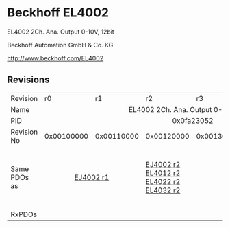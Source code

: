 # Beckhoff EL4002

EL4002 2Ch. Ana. Output 0-10V, 12bit

Beckhoff Automation GmbH & Co. KG

http://www.beckhoff.com/EL4002

## Revisions
<table>
<tr>
<td>Revision</td>
<td>r0</td>
<td>r1</td>
<td>r2</td>
<td>r3</td>
<td>r4</td>
<td>r5</td>
</tr>
<tr>
<td>Name</td>
<td colspan=6 align="center">EL4002 2Ch. Ana. Output 0-10V, 12bit</td>
</tr>
<tr>
<td>PID</td>
<td colspan=6 align="center">0x0fa23052</td>
</tr>
<tr>
<td>Revision No</td>
<td>0x00100000</td>
<td>0x00110000</td>
<td>0x00120000</td>
<td>0x00130000</td>
<td>0x00140000</td>
<td>0x00150000</td>
</tr>
<tr>
<td>Same PDOs as</td>
<td colspan=2 align="center"><a href="EJ4002.md">EJ4002 r1</a></td>
<td><a href="EJ4002.md">EJ4002 r2</a><br/><a href="EL4012.md">EL4012 r2</a><br/><a href="EL4022.md">EL4022 r2</a><br/><a href="EL4032.md">EL4032 r2</a></td>
<td colspan=2 align="center"><a href="EL4012.md">EL4012 r3</a><br/><a href="EL4012.md">EL4012 r4</a><br/><a href="EL4022.md">EL4022 r3</a><br/><a href="EL4022.md">EL4022 r4</a><br/><a href="EL4022.md">EL4022 r5</a><br/><a href="EL4032.md">EL4032 r3</a><br/><a href="EL4032.md">EL4032 r4</a></td>
<td><a href="EL4012.md">EL4012 r5</a><br/><a href="EL4022.md">EL4022 r6</a><br/><a href="EL4032.md">EL4032 r5</a></td>
</tr>
<tr>
<td>RxPDOs</td>
<td colspan=6 align="left"></td>
</tr>
</table>
